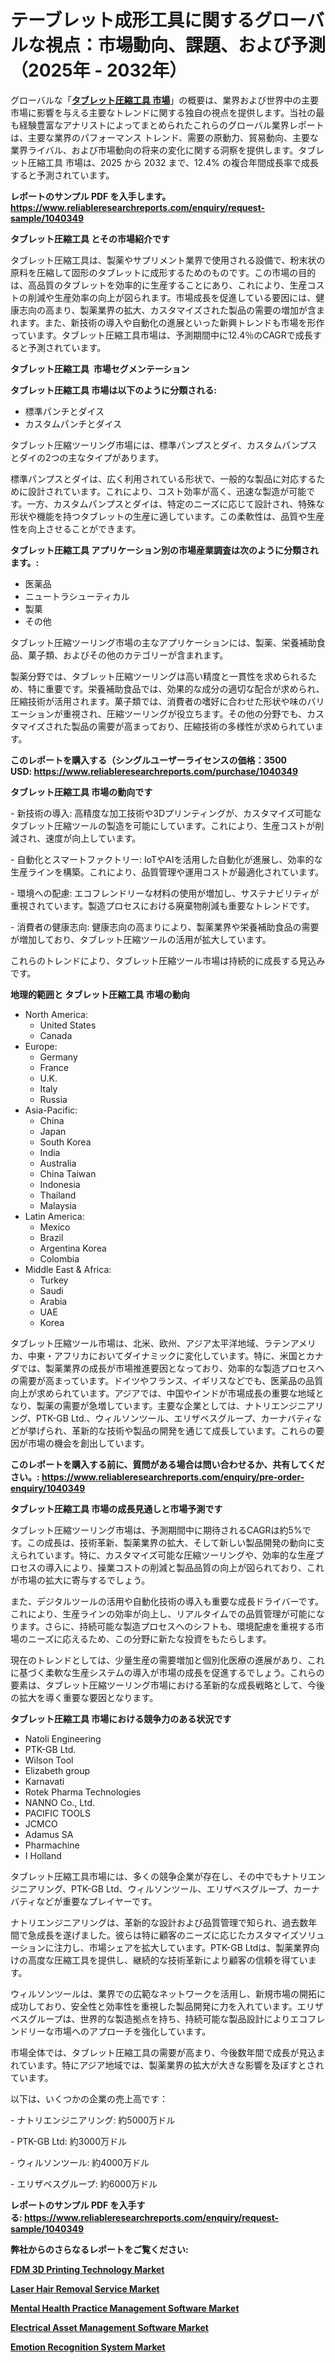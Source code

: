 <p><h1>テーブレット成形工具に関するグローバルな視点：市場動向、課題、および予測（2025年 - 2032年）</h1></p><p>グローバルな「<a href="https://www.reliableresearchreports.com/tablet-compression-tooling-r1040349?utm_campaign=107&utm_medium=6&utm_source=Github&utm_content=ia&utm_term=10032025&utm_id=tablet-compression-tooling"><strong>タブレット圧縮工具 市場</strong></a>」の概要は、業界および世界中の主要市場に影響を与える主要なトレンドに関する独自の視点を提供します。当社の最も経験豊富なアナリストによってまとめられたこれらのグローバル業界レポートは、主要な業界のパフォーマンス トレンド、需要の原動力、貿易動向、主要な業界ライバル、および市場動向の将来の変化に関する洞察を提供します。タブレット圧縮工具 市場は、2025 から 2032 まで、12.4% の複合年間成長率で成長すると予測されています。</p>
<p><strong>レポートのサンプル PDF を入手します。</strong><strong><a href="https://www.reliableresearchreports.com/enquiry/request-sample/1040349?utm_campaign=107&utm_medium=6&utm_source=Github&utm_content=ia&utm_term=10032025&utm_id=tablet-compression-tooling">https://www.reliableresearchreports.com/enquiry/request-sample/1040349</a></strong></p>
<p><strong>タブレット圧縮工具 とその市場紹介です</strong></p>
<p><p>タブレット圧縮工具は、製薬やサプリメント業界で使用される設備で、粉末状の原料を圧縮して固形のタブレットに成形するためのものです。この市場の目的は、高品質のタブレットを効率的に生産することにあり、これにより、生産コストの削減や生産効率の向上が図られます。市場成長を促進している要因には、健康志向の高まり、製薬業界の拡大、カスタマイズされた製品の需要の増加が含まれます。また、新技術の導入や自動化の進展といった新興トレンドも市場を形作っています。タブレット圧縮工具市場は、予測期間中に12.4％のCAGRで成長すると予測されています。</p><strong><a href="|AUTHORITHY_DOMAIN_URL|?utm_campaign=107&utm_medium=6&utm_source=Github&utm_content=ia&utm_term=10032025&utm_id=tablet-compression-tooling"></a></strong></p>
<p><strong>タブレット圧縮工具&nbsp;</strong><strong>&nbsp;市場セグメンテーション</strong></p>
<p><strong>タブレット圧縮工具 市場は以下のように分類される:</strong>&nbsp;</p>
<p><ul><li>標準パンチとダイス</li><li>カスタムパンチとダイス</li></ul></p>
<p><p>タブレット圧縮ツーリング市場には、標準パンプスとダイ、カスタムパンプスとダイの2つの主なタイプがあります。</p><p>標準パンプスとダイは、広く利用されている形状で、一般的な製品に対応するために設計されています。これにより、コスト効率が高く、迅速な製造が可能です。一方、カスタムパンプスとダイは、特定のニーズに応じて設計され、特殊な形状や機能を持つタブレットの生産に適しています。この柔軟性は、品質や生産性を向上させることができます。</p></p>
<p><strong> タブレット圧縮工具 アプリケーション別の市場産業調査は次のように分類されます。:</strong></p>
<p><ul><li>医薬品</li><li>ニュートラシューティカル</li><li>製菓</li><li>その他</li></ul></p>
<p><p>タブレット圧縮ツーリング市場の主なアプリケーションには、製薬、栄養補助食品、菓子類、およびその他のカテゴリーが含まれます。</p><p>製薬分野では、タブレット圧縮ツーリングは高い精度と一貫性を求められるため、特に重要です。栄養補助食品では、効果的な成分の適切な配合が求められ、圧縮技術が活用されます。菓子類では、消費者の嗜好に合わせた形状や味のバリエーションが重視され、圧縮ツーリングが役立ちます。その他の分野でも、カスタマイズされた製品の需要が高まっており、圧縮技術の多様性が求められています。</p></p>
<p><strong>このレポートを購入する（シングルユーザーライセンスの価格：3500 USD:</strong><strong>&nbsp;<a href="https://www.reliableresearchreports.com/purchase/1040349?utm_campaign=107&utm_medium=6&utm_source=Github&utm_content=ia&utm_term=10032025&utm_id=tablet-compression-tooling">https://www.reliableresearchreports.com/purchase/1040349</a></strong></p>
<p><strong>タブレット圧縮工具 市場の動向です</strong></p>
<p><p>- 新技術の導入: 高精度な加工技術や3Dプリンティングが、カスタマイズ可能なタブレット圧縮ツールの製造を可能にしています。これにより、生産コストが削減され、速度が向上しています。</p><p>- 自動化とスマートファクトリー: IoTやAIを活用した自動化が進展し、効率的な生産ラインを構築。これにより、品質管理や運用コストが最適化されています。</p><p>- 環境への配慮: エコフレンドリーな材料の使用が増加し、サステナビリティが重視されています。製造プロセスにおける廃棄物削減も重要なトレンドです。</p><p>- 消費者の健康志向: 健康志向の高まりにより、製薬業界や栄養補助食品の需要が増加しており、タブレット圧縮ツールの活用が拡大しています。</p><p>これらのトレンドにより、タブレット圧縮ツール市場は持続的に成長する見込みです。</p></p>
<p><strong>地理的範囲と タブレット圧縮工具 市場の動向</strong></p>
<p><ul>
    <li>
        North America:
        <ul>
            <li>United States</li>
            <li>Canada</li>
        </ul>
    </li>
    <li>
        Europe:
        <ul>
            <li>Germany</li>
            <li>France</li>
            <li>U.K.</li>
            <li>Italy</li>
            <li>Russia</li>
        </ul>
    </li>
    <li>
        Asia-Pacific:
        <ul>
            <li>China</li>
            <li>Japan</li>
            <li>South Korea</li>
            <li>India</li>
            <li>Australia</li>
            <li>China Taiwan</li>
            <li>Indonesia</li>
            <li>Thailand</li>
            <li>Malaysia</li>
        </ul>
    </li>
    <li>
        Latin America:
        <ul>
            <li>Mexico</li>
            <li>Brazil</li>
            <li>Argentina Korea</li>
            <li>Colombia</li>
        </ul>
    </li>
    <li>
        Middle East & Africa:
        <ul>
            <li>Turkey</li>
            <li>Saudi</li>
            <li>Arabia</li>
            <li>UAE</li>
            <li>Korea</li>
        </ul>
    </li>
    </ul></p>
<p><p>タブレット圧縮ツール市場は、北米、欧州、アジア太平洋地域、ラテンアメリカ、中東・アフリカにおいてダイナミックに変化しています。特に、米国とカナダでは、製薬業界の成長が市場推進要因となっており、効率的な製造プロセスへの需要が高まっています。ドイツやフランス、イギリスなどでも、医薬品の品質向上が求められています。アジアでは、中国やインドが市場成長の重要な地域となり、製薬の需要が急増しています。主要な企業としては、ナトリエンジニアリング、PTK-GB Ltd.、ウィルソンツール、エリザベスグループ、カーナバティなどが挙げられ、革新的な技術や製品の開発を通じて成長しています。これらの要因が市場の機会を創出しています。</p></p>
<p><strong>このレポートを購入する前に、質問がある場合は問い合わせるか、共有してください。:&nbsp;<a href="https://www.reliableresearchreports.com/enquiry/pre-order-enquiry/1040349?utm_campaign=107&utm_medium=6&utm_source=Github&utm_content=ia&utm_term=10032025&utm_id=tablet-compression-tooling">https://www.reliableresearchreports.com/enquiry/pre-order-enquiry/1040349</a></strong></p>
<p><strong>タブレット圧縮工具 市場の成長見通しと市場予測です</strong></p>
<p><p>タブレット圧縮ツーリング市場は、予測期間中に期待されるCAGRは約5%です。この成長は、技術革新、製薬業界の拡大、そして新しい製品開発の動向に支えられています。特に、カスタマイズ可能な圧縮ツーリングや、効率的な生産プロセスの導入により、操業コストの削減と製品品質の向上が図られており、これが市場の拡大に寄与するでしょう。</p><p>また、デジタルツールの活用や自動化技術の導入も重要な成長ドライバーです。これにより、生産ラインの効率が向上し、リアルタイムでの品質管理が可能になります。さらに、持続可能な製造プロセスへのシフトも、環境配慮を重視する市場のニーズに応えるため、この分野に新たな投資をもたらします。</p><p>現在のトレンドとしては、少量生産の需要増加と個別化医療の進展があり、これに基づく柔軟な生産システムの導入が市場の成長を促進するでしょう。これらの要素は、タブレット圧縮ツーリング市場における革新的な成長戦略として、今後の拡大を導く重要な要因となります。</p></p>
<p><strong>タブレット圧縮工具 市場における競争力のある状況です</strong></p>
<p><ul><li>Natoli Engineering</li><li>PTK-GB Ltd.</li><li>Wilson Tool</li><li>Elizabeth group</li><li>Karnavati</li><li>Rotek Pharma Technologies</li><li>NANNO Co., Ltd.</li><li>PACIFIC TOOLS</li><li>JCMCO</li><li>Adamus SA</li><li>Pharmachine</li><li>I Holland</li></ul></p>
<p><p>タブレット圧縮工具市場には、多くの競争企業が存在し、その中でもナトリエンジニアリング、PTK-GB Ltd、ウィルソンツール、エリザベスグループ、カーナバティなどが重要なプレイヤーです。</p><p>ナトリエンジニアリングは、革新的な設計および品質管理で知られ、過去数年間で急成長を遂げました。彼らは特に顧客のニーズに応じたカスタマイズソリューションに注力し、市場シェアを拡大しています。PTK-GB Ltdは、製薬業界向けの高度な圧縮工具を提供し、継続的な技術革新により顧客の信頼を得ています。</p><p>ウィルソンツールは、業界での広範なネットワークを活用し、新規市場の開拓に成功しており、安全性と効率性を重視した製品開発に力を入れています。エリザベスグループは、世界的な製造拠点を持ち、持続可能な製品設計によりエコフレンドリーな市場へのアプローチを強化しています。</p><p>市場全体では、タブレット圧縮工具の需要が高まり、今後数年間で成長が見込まれています。特にアジア地域では、製薬業界の拡大が大きな影響を及ぼすとされています。</p><p>以下は、いくつかの企業の売上高です：</p><p>- ナトリエンジニアリング: 約5000万ドル</p><p>- PTK-GB Ltd: 約3000万ドル</p><p>- ウィルソンツール: 約4000万ドル</p><p>- エリザベスグループ: 約6000万ドル</p></p>
<p><strong>レポートのサンプル PDF を入手する:&nbsp;<a href="https://www.reliableresearchreports.com/enquiry/request-sample/1040349?utm_campaign=107&utm_medium=6&utm_source=Github&utm_content=ia&utm_term=10032025&utm_id=tablet-compression-tooling">https://www.reliableresearchreports.com/enquiry/request-sample/1040349</a></strong></p>
<p></p>
<p></p>
<p></p>
<p></p>
<p><strong>弊社からのさらなるレポートをご覧ください:</strong></p>
<p><strong><p><a href="https://github.com/jugutstam/Market-Research-Report-List-1/blob/main/fdm-3d-printing-technology-market.md?utm_campaign=107&utm_medium=6&utm_source=Github&utm_content=ia&utm_term=10032025&utm_id=tablet-compression-tooling">FDM 3D Printing Technology Market</a></p><p><a href="https://github.com/pilukypalis/Market-Research-Report-List-1/blob/main/laser-hair-removal-service-market.md?utm_campaign=107&utm_medium=6&utm_source=Github&utm_content=ia&utm_term=10032025&utm_id=tablet-compression-tooling">Laser Hair Removal Service Market</a></p><p><a href="https://github.com/siertnamba7u/Market-Research-Report-List-1/blob/main/mental-health-practice-management-software-market.md?utm_campaign=107&utm_medium=6&utm_source=Github&utm_content=ia&utm_term=10032025&utm_id=tablet-compression-tooling">Mental Health Practice Management Software Market</a></p><p><a href="https://github.com/boyertrull4r/Market-Research-Report-List-1/blob/main/electrical-asset-management-software-market.md?utm_campaign=107&utm_medium=6&utm_source=Github&utm_content=ia&utm_term=10032025&utm_id=tablet-compression-tooling">Electrical Asset Management Software Market</a></p><p><a href="https://github.com/zakkistuey/Market-Research-Report-List-1/blob/main/emotion-recognition-system-market.md?utm_campaign=107&utm_medium=6&utm_source=Github&utm_content=ia&utm_term=10032025&utm_id=tablet-compression-tooling">Emotion Recognition System Market</a></p></strong></p>